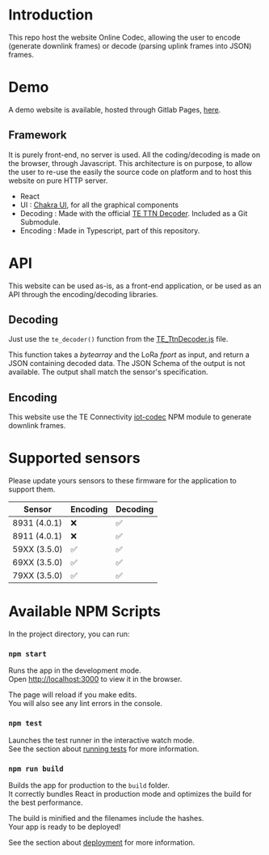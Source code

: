 # Introduction 

This repo host the website Online Codec, allowing the user to encode (generate downlink frames) or decode (parsing uplink frames into JSON) frames. 

# Demo

A demo website is available, hosted through Gitlab Pages, [here](https://online-codec-tes-iot-tools-website-625d73cc1a74a9e9a676f3522d74.gitlab-pages.connect.te.com/encoder).



## Framework

It is purely front-end, no server is used. All the coding/decoding is made on the browser, through Javascript. This architecture is on purpose, to allow the user to re-use the easily the source code on platform and to host this website on pure HTTP server.

- React
- UI : [Chakra UI](https://v2.chakra-ui.com/), for all the graphical components
- Decoding : Made with the official [TE TTN Decoder](https://gitlab.connect.te.com/tes/iot/tools/iot-applications/ttn-payload-formater). Included as a Git Submodule.
- Encoding : Made in Typescript, part of this repository.


# API

This website can be used as-is, as a front-end application, or be used as an API through the encoding/decoding libraries. 

## Decoding

Just use the ```te_decoder()``` function from the [TE_TtnDecoder.js](src/submodules/ttn-payload-formater/TnnJsDecoder/TE_TtnDecoder.js) file.  

This function takes a *bytearray*  and the LoRa *fport* as input, and return a JSON containing decoded data. The JSON Schema of the output is not available. The output shall match the sensor's specification.

## Encoding 

This website use the TE Connectivity [iot-codec](https://github.com/TEConnectivity/iot-codec) NPM module to generate downlink frames.

# Supported sensors

Please update yours sensors to these firmware for the application to support them.

| Sensor        | Encoding | Decoding |
| ------------- | -------- | -------- |
| 8931  (4.0.1) | ❌        | ✅        |
| 8911  (4.0.1) | ❌        | ✅        |
| 59XX  (3.5.0) | ✅        | ✅        |
| 69XX  (3.5.0) | ✅        | ✅        |
| 79XX  (3.5.0) | ✅        | ✅        |



# Available NPM Scripts

In the project directory, you can run:

### `npm start`

Runs the app in the development mode.<br /> Open
[http://localhost:3000](http://localhost:3000) to view it in the browser.

The page will reload if you make edits.<br /> You will also see any lint errors
in the console.

### `npm test`

Launches the test runner in the interactive watch mode.<br /> See the section
about
[running tests](https://facebook.github.io/create-react-app/docs/running-tests)
for more information.

### `npm run build`

Builds the app for production to the `build` folder.<br /> It correctly bundles
React in production mode and optimizes the build for the best performance.

The build is minified and the filenames include the hashes.<br /> Your app is
ready to be deployed!

See the section about
[deployment](https://facebook.github.io/create-react-app/docs/deployment) for
more information.

